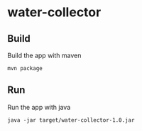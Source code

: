 # water-collector

## Build

Build the app with maven

```
mvn package
```

## Run 

Run the app with java

```
java -jar target/water-collector-1.0.jar
```